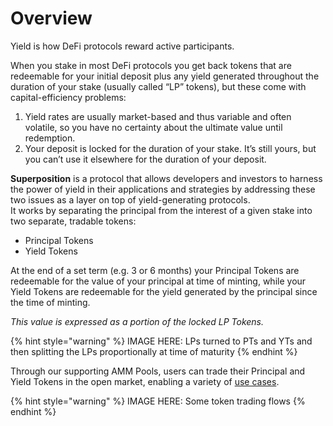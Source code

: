 # Overview

Yield is how DeFi protocols reward active participants. 

When you stake in most DeFi protocols you get back tokens that are redeemable for your initial deposit plus any yield generated throughout the duration of your stake \(usually called “LP” tokens\), but these come with capital-efficiency problems:

1.  Yield rates are usually market-based and thus variable and often volatile, so you have no certainty about the ultimate value until redemption.
2. Your deposit is locked for the duration of your stake. It’s still yours, but you can’t use it elsewhere for the duration of your deposit.

**Superposition** is a protocol that allows developers and investors to harness the power of yield in their applications and strategies by addressing these two issues as a layer on top of yield-generating protocols.  
It works by separating the principal from the interest of a given stake into two separate, tradable tokens:

* Principal Tokens
* Yield Tokens 

At the end of a set term \(e.g. 3 or 6 months\) your Principal Tokens are redeemable for the value of your principal at time of minting, while your Yield Tokens are redeemable for the yield generated by the principal since the time of minting.

_This value is expressed as a portion of the locked LP Tokens._

{% hint style="warning" %}
IMAGE HERE: LPs turned to PTs and YTs and then splitting the LPs proportionally at time of maturity
{% endhint %}

Through our supporting AMM Pools, users can trade their Principal and Yield Tokens in the open market, enabling a variety of [use cases](use-cases.md).

{% hint style="warning" %}
IMAGE HERE: Some token trading flows
{% endhint %}

